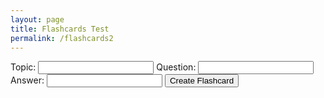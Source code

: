 ```yaml
---
layout: page
title: Flashcards Test
permalink: /flashcards2
---
```

<head>
    <meta charset="UTF-8">
    <meta name="viewport" content="width=device-width, initial-scale=1.0">
    <title>Flashcards App</title>
    <link href="https://fonts.googleapis.com/css?family=Oxygen&display=swap" rel="stylesheet">
    <style>
        .flashcard {
            border: 1px solid #ccc;
            border-radius: 8px;
            padding: 10px;
            margin-bottom: 10px;
            cursor: pointer;
            transition: transform 0.5s;
        }
        .flashcard:hover .flashcard-inner {
            transform: rotateY(180deg);
        }
        .flashcard-inner {
            transform-style: preserve-3d;
            transition: transform 0.5s;
        }
        .flashcard .question,
        .flashcard .answer {
            backface-visibility: hidden;
        }
        .flashcard .answer {
            transform: rotateY(180deg);
        }
    </style>
</head>
<body>
    <div id="topic-buttons">
        <!-- Buttons will be dynamically populated -->
    </div>
    <div id="existing-flashcards">
        <!-- Existing flashcards will be dynamically populated here -->
    </div>
    <div id="flashcard-container">
        <div id="flashcard-list"></div>
        <form id="flashcard-form">
            <label for="topic">Topic:</label>
            <input type="text" id="topic" name="topic" required>
            <label for="question">Question:</label>
            <input type="text" id="question" name="question" required>
            <label for="answer">Answer:</label>
            <input type="text" id="answer" name="answer" required>
            <button type="submit">Create Flashcard</button>
        </form>
    </div>
    <script>
        const existingFlashcardsContainer = document.getElementById('existing-flashcards');
        const topicButtons = document.getElementById('topic-buttons');
        const flashcardList = document.getElementById('flashcard-list');
        const flashcardForm = document.getElementById('flashcard-form');
        function loadTopicsAndCreateButtons() {
            // You can replace this URL with the actual backend API endpoint
            post('http://localhost:8087/api/flashcards/add')
                .then(response => response.json())
                .then(data => {
                    // Clear existing buttons
                    topicButtons.innerHTML = '';
                    // Populate buttons based on available topics
                    data.forEach(topic => {
                        const button = document.createElement('button');
                        button.textContent = topic;
                        button.onclick = function () {
                            loadFlashcardsByTopic(topic);
                        };
                        topicButtons.appendChild(button);
                    });
                    // Trigger loading flashcards based on the initial selected topic (first button)
                    if (data.length > 0) {
                        loadFlashcardsByTopic(data[0]);
                    }
                })
                .catch(error => {
                    console.error('Error fetching topics:', error);
                });
        }
        function loadExistingFlashcards() {
            // Fetch existing flashcards from the backend
            fetch('http://localhost:8087/api/flashcards/')
                .then(response => response.json())
                .then(data => {
                    // Clear existing flashcards
                    existingFlashcardsContainer.innerHTML = '';
                    // Populate existing flashcards section with the fetched data
                    data.forEach(flashcard => {
                        const flashcardItem = document.createElement('div');
                        flashcardItem.className = 'flashcard';
                        flashcardItem.innerHTML = `<div class="flashcard-inner">
                                                    <div class="question">${flashcard.question}</div>
                                                    <div class="answer">${flashcard.answer}</div>
                                                </div>`;
                        existingFlashcardsContainer.appendChild(flashcardItem);
                    });
                })
                .catch(error => {
                    console.error('Error fetching existing flashcards:', error);
                });
        }
        function loadFlashcardsByTopic(selectedTopic) {
            // You can replace this URL with the actual backend API endpoint
            fetch(`http://localhost:8087/api/flashcards?topic=${selectedTopic}`)
                .then(response => response.json())
                .then(data => {
                    // Clear the flashcard list
                    flashcardList.innerHTML = '';
                    // Populate the flashcard list with the fetched data
                    data.forEach(flashcard => {
                        const listItem = document.createElement('li');
                        listItem.innerHTML = `<strong>Topic:</strong> ${flashcard.topic}<br><strong>Question:</strong>
                                             <div class="flashcard" onmouseenter="this.classList.add('flip')" onmouseleave="this.classList.remove('flip')">
                                                 <div class="flashcard-inner">
                                                     <div class="question">${flashcard.question}</div>
                                                     <div class="answer">${flashcard.answer}</div>
                                                 </div>
                                             </div>
                                             <button data-flashcard-id="${flashcard.id}">Delete</button>`;
                        flashcardList.appendChild(listItem);
                    });
                })
                .catch(error => {
                    console.error('Error fetching flashcards:', error);
                });
        }
        flashcardForm.addEventListener('submit', function (event) {
            event.preventDefault();
            const topic = document.getElementById('topic').value;
            const question = document.getElementById('question').value;
            const answer = document.getElementById('answer').value;
            // You can replace this URL with the actual backend API endpoint
            fetch('http://localhost:8087/api/flashcards/add?topic=' + topic + '&question=' + question + '&answer=' + answer, {
                method: 'POST',
            })
            .then(response => response.json())
            .then(data => {
                console.log('Flashcard created successfully:', data);
                // You might want to update the UI or reload flashcards after creating a new one
                loadExistingFlashcards();
                loadTopicsAndCreateButtons();
            })
            .catch(error => {
                console.error('Error creating flashcard:', error);
            });
});
        // Initial load of existing flashcards, topics, and creation of buttons
        loadExistingFlashcards();
        loadTopicsAndCreateButtons();
    </script>
</body>
